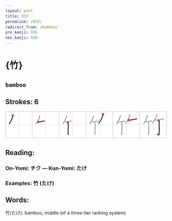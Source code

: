 ```yaml
---
layout: post
title: 937
permalink: /937/
redirect_from: /bamboo/
pre_kanji: 936
nex_kanji: 938
---
```


# {竹}

## `bamboo`

## Strokes: 6

<div class="stroke"><img src="../images/E7ABB9.png" /></div>

## Reading:

### On-Yomi: チク &mdash; Kun-Yomi: たけ

### Examples: 竹 (たけ)

## Words:

竹(たけ): bamboo, middle (of a three-tier ranking system)
